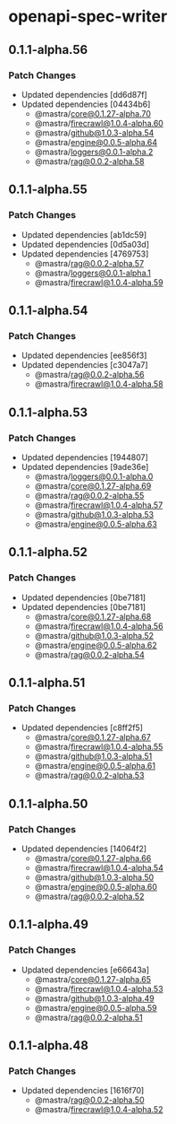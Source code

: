 # openapi-spec-writer

## 0.1.1-alpha.56

### Patch Changes

- Updated dependencies [dd6d87f]
- Updated dependencies [04434b6]
  - @mastra/core@0.1.27-alpha.70
  - @mastra/firecrawl@1.0.4-alpha.60
  - @mastra/github@1.0.3-alpha.54
  - @mastra/engine@0.0.5-alpha.64
  - @mastra/loggers@0.0.1-alpha.2
  - @mastra/rag@0.0.2-alpha.58

## 0.1.1-alpha.55

### Patch Changes

- Updated dependencies [ab1dc59]
- Updated dependencies [0d5a03d]
- Updated dependencies [4769753]
  - @mastra/rag@0.0.2-alpha.57
  - @mastra/loggers@0.0.1-alpha.1
  - @mastra/firecrawl@1.0.4-alpha.59

## 0.1.1-alpha.54

### Patch Changes

- Updated dependencies [ee856f3]
- Updated dependencies [c3047a7]
  - @mastra/rag@0.0.2-alpha.56
  - @mastra/firecrawl@1.0.4-alpha.58

## 0.1.1-alpha.53

### Patch Changes

- Updated dependencies [1944807]
- Updated dependencies [9ade36e]
  - @mastra/loggers@0.0.1-alpha.0
  - @mastra/core@0.1.27-alpha.69
  - @mastra/rag@0.0.2-alpha.55
  - @mastra/firecrawl@1.0.4-alpha.57
  - @mastra/github@1.0.3-alpha.53
  - @mastra/engine@0.0.5-alpha.63

## 0.1.1-alpha.52

### Patch Changes

- Updated dependencies [0be7181]
- Updated dependencies [0be7181]
  - @mastra/core@0.1.27-alpha.68
  - @mastra/firecrawl@1.0.4-alpha.56
  - @mastra/github@1.0.3-alpha.52
  - @mastra/engine@0.0.5-alpha.62
  - @mastra/rag@0.0.2-alpha.54

## 0.1.1-alpha.51

### Patch Changes

- Updated dependencies [c8ff2f5]
  - @mastra/core@0.1.27-alpha.67
  - @mastra/firecrawl@1.0.4-alpha.55
  - @mastra/github@1.0.3-alpha.51
  - @mastra/engine@0.0.5-alpha.61
  - @mastra/rag@0.0.2-alpha.53

## 0.1.1-alpha.50

### Patch Changes

- Updated dependencies [14064f2]
  - @mastra/core@0.1.27-alpha.66
  - @mastra/firecrawl@1.0.4-alpha.54
  - @mastra/github@1.0.3-alpha.50
  - @mastra/engine@0.0.5-alpha.60
  - @mastra/rag@0.0.2-alpha.52

## 0.1.1-alpha.49

### Patch Changes

- Updated dependencies [e66643a]
  - @mastra/core@0.1.27-alpha.65
  - @mastra/firecrawl@1.0.4-alpha.53
  - @mastra/github@1.0.3-alpha.49
  - @mastra/engine@0.0.5-alpha.59
  - @mastra/rag@0.0.2-alpha.51

## 0.1.1-alpha.48

### Patch Changes

- Updated dependencies [1616f70]
  - @mastra/rag@0.0.2-alpha.50
  - @mastra/firecrawl@1.0.4-alpha.52
